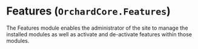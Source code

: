 # Features (`OrchardCore.Features`)

The Features module enables the administrator of the site to manage the installed modules as well as activate and de-activate features within those modules.

